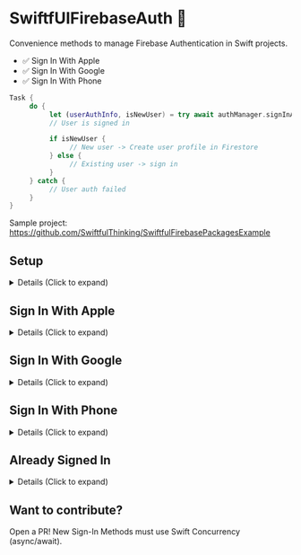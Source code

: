 # SwiftfUIFirebaseAuth 🤙

Convenience methods to manage Firebase Authentication in Swift projects.

- ✅ Sign In With Apple
- ✅ Sign In With Google
- ✅ Sign In With Phone

```swift
Task {
     do {
          let (userAuthInfo, isNewUser) = try await authManager.signInApple()
          // User is signed in

          if isNewUser {
               // New user -> Create user profile in Firestore
          } else {
               // Existing user -> sign in
          }
     } catch {
          // User auth failed
     }
}
```

Sample project: https://github.com/SwiftfulThinking/SwiftfulFirebasePackagesExample

## Setup

<details>
<summary> Details (Click to expand) </summary>
<br>
     
### 1. Import the package to your project.
* File -> Swift Packages -> Add Package Dependency
* Add URL for this repository: https://github.com/SwiftfulThinking/SwiftfulFirebaseAuth.git

### 2. Import the package to your file.
```swift
import SwiftfulFirebaseAuth
```

### 3. Create one instance of AuthManager for your application.
```swift
let authManager = AuthManager(configuration: .firebase)

// Use Mock configuration to avoid running Firebase while developing (ex. for SwiftUI Previews).
let authManager = AuthManager(configuration: .mock)
```

### 4. Configure your Firebase project.
Add the Firebase SDK to your application and configure() the SDK on launch.

```swift
@UIApplicationDelegateAdaptor(AppDelegate.self) var appDelegate
```
```swift
func application(_ application: UIApplication, didFinishLaunchingWithOptions launchOptions: [UIApplication.LaunchOptionsKey: Any]?) -> Bool {
     FirebaseApp.configure()
     return true
}
```

</details>

## Sign In With Apple

<details>
<summary> Details (Click to expand) </summary>
<br>

Firebase docs: https://firebase.google.com/docs/auth/ios/apple

### 1. Enable Apple as a Sign-In Method in Firebase Authentication console.
* Firebase Console -> Authentication -> Sign-in method -> Add new provider

### 2. Add Sign in with Apple Signing Capability to your Xcode project.
* Xcode Project Navigator -> Target -> Signing & Capabilities -> + Capability -> Sign in with Apple (requires Apple Developer Account)

### 3. Add Apple Button (optional)
```swift
SignInWithAppleButtonView()
    .frame(height: 50)
```

### 4. Sign in

```swift
try await authManager.signInApple()
```
</details>


## Sign In With Google

<details>
<summary> Details (Click to expand) </summary>
<br>

Firebase docs: https://firebase.google.com/docs/auth/ios/google-signin

### 1. Enable Google as a Sign-In Method in Firebase Authentication console.
* Firebase Console -> Authentication -> Sign-in method -> Add new provider

### 2. Update you app's the info.plist file.
* Firebase Console -> Project Settings -> Your apps -> GoogleService-Info.plist

### 3. Add custom URL scheme (URL Types -> REVERSED_CLIENT_ID)
* GoogleService-Info.plist -> REVERSED_CLIENT_ID
* Xcode Project Navigator -> Target -> Info -> URL Types -> add REVERSED_CLIENT_ID as URL Schemes value

### 4. Add Google Button (optional)
```swift
SignInWithGoogleButtonView()
    .frame(height: 50)
```

### 5. Sign in
```swift
let clientId = FirebaseApp.app()?.options.clientID
try await authManager.signInGoogle(GIDClientID: clientId)
```

</details>

## Sign In With Phone

<details>
<summary> Details (Click to expand) </summary>
<br>

Firebase docs: https://firebase.google.com/docs/auth/ios/phone-auth

### 1. Enable Phone Number as a Sign-In Method in Firebase Authentication console.
* Firebase Console -> Authentication -> Sign-in method -> Add new provider

### 2. Enable APNs notifications (silent push notifications).
* Create an APNs Authentication Key in [Apple Developer Member Center](https://developer.apple.com/membercenter/index.action) (requires Apple Developer Account)
* Certificates, Identifiers & Profiles -> New Key for Apple Push Notifications service (APNs) -> download .p8 file

### 3. Upload APNs key to Firebase.
* Firebase Console -> Project Settings -> Cloud Messaging -> APNs Authentication Key

### 4. Enable reCAPTCHA verification (optional?).
* Firebase Console -> Project Settings -> Encoded App ID
* Xcode Project Navigator -> Target -> Info -> URL Types -> add Encoded App ID as URL Schemes value

### 5. Add UIDelegate methods to handle push notifications

```swift
func application(_ application: UIApplication, didRegisterForRemoteNotificationsWithDeviceToken deviceToken: Data) {
     Auth.auth().setAPNSToken(deviceToken, type: .prod)
}

func application(_ application: UIApplication, didReceiveRemoteNotification notification: [AnyHashable : Any], fetchCompletionHandler completionHandler: @escaping (UIBackgroundFetchResult) -> Void) {
     if Auth.auth().canHandleNotification(notification) {
          completionHandler(.noData)
          return
     }
}
    
func application(_ application: UIApplication, open url: URL, options: [UIApplication.OpenURLOptionsKey : Any]) -> Bool {
     if Auth.auth().canHandle(url) {
          return true
     }
     return false
}
```

### 6. Get the user's phone number
* This SDK does NOT format phone numbers or provide UI for this. You must provide a string in the correct format.
* Phone numbers have to be correctly formatted, such as "+1 650-555-3434" for US numbers.
* See [Firebase Docs](https://firebase.google.com/docs/auth/ios/phone-auth) for details about phone number implementation
* Possible resources for phone number formatting:
     - https://stackoverflow.com/questions/32364055/formatting-phone-number-in-swift
     - https://github.com/iziz/libPhoneNumber-iOS
     - https://github.com/MojtabaHs/iPhoneNumberField

### 7. Add Phone Number Button (optional)

```swift
SignInWithPhoneButtonView()
     .frame(height: 50)
```

### 8. Send verification code to user's phone.

```swift
try await authManager.signInPhone_Start(phoneNumber: phoneNumber)
```

### 9. Verify code and sign in
```swift
try await authManager.signInPhone_Verify(code: code)
```

</details>

## Already Signed In

<details>
<summary> Details (Click to expand) </summary>
<br>

#### Synchronously get user's authentication info.
```swift
let userAuthProfile: UserAuthInfo? = authManager.currentUser.profile
let userIsSignedIn: Bool = authManager.currentUser.isSignedIn
let userId: String? = authManager.currentUser.userId
```


#### Asynchronously listen for changes to user's authentication info.
```swift
Task {
     for await authInfo in authManager.$currentUser.values {
          let userAuthProfile: UserAuthInfo? = authInfo.profile
          let userIsSignedIn: Bool = authInfo.isSignedIn
          let userId: String? = authInfo.userId
     }                
}
```

#### Sign out or delete user's authentication.
```swift
try authManager.signOut()
```
```swift
try await authManager.deleteAuthentication()
```

</details>

## Want to contribute?
Open a PR! New Sign-In Methods must use Swift Concurrency (async/await).
